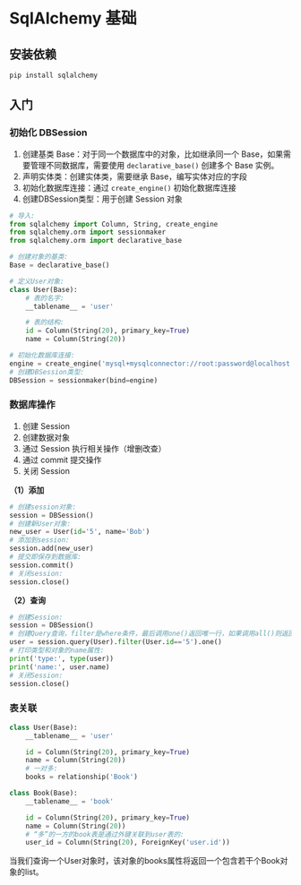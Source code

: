# SqlAlchemy 基础
## 安装依赖
```shell
pip install sqlalchemy
```
## 入门

### 初始化 DBSession
1. 创建基类 Base：对于同一个数据库中的对象，比如继承同一个 Base，如果需要管理不同数据库，需要使用 `declarative_base()` 创建多个 Base 实例。
2. 声明实体类：创建实体类，需要继承 Base，编写实体对应的字段
3. 初始化数据库连接：通过 `create_engine()` 初始化数据库连接
4. 创建DBSession类型：用于创建 Session 对象
```python
# 导入:
from sqlalchemy import Column, String, create_engine
from sqlalchemy.orm import sessionmaker
from sqlalchemy.orm import declarative_base

# 创建对象的基类:
Base = declarative_base()

# 定义User对象:
class User(Base):
    # 表的名字:
    __tablename__ = 'user'

    # 表的结构:
    id = Column(String(20), primary_key=True)
    name = Column(String(20))

# 初始化数据库连接:
engine = create_engine('mysql+mysqlconnector://root:password@localhost:3306/test')
# 创建DBSession类型:
DBSession = sessionmaker(bind=engine)
```

### 数据库操作
1. 创建 Session
2. 创建数据对象
3. 通过 Session 执行相关操作（增删改查）
4. 通过 commit 提交操作
5. 关闭 Session

**（1）添加**
```python
# 创建session对象:
session = DBSession()
# 创建新User对象:
new_user = User(id='5', name='Bob')
# 添加到session:
session.add(new_user)
# 提交即保存到数据库:
session.commit()
# 关闭session:
session.close()
```
**（2）查询**
```python
# 创建Session:
session = DBSession()
# 创建Query查询，filter是where条件，最后调用one()返回唯一行，如果调用all()则返回所有行:
user = session.query(User).filter(User.id=='5').one()
# 打印类型和对象的name属性:
print('type:', type(user))
print('name:', user.name)
# 关闭Session:
session.close()
```
### 表关联
```python
class User(Base):
    __tablename__ = 'user'

    id = Column(String(20), primary_key=True)
    name = Column(String(20))
    # 一对多:
    books = relationship('Book')

class Book(Base):
    __tablename__ = 'book'

    id = Column(String(20), primary_key=True)
    name = Column(String(20))
    # “多”的一方的book表是通过外键关联到user表的:
    user_id = Column(String(20), ForeignKey('user.id'))
```
当我们查询一个User对象时，该对象的books属性将返回一个包含若干个Book对象的list。
